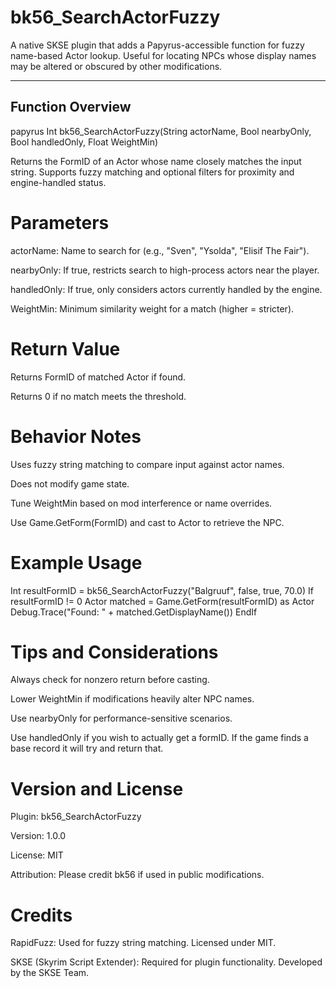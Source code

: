 # bk56_SearchActorFuzzy

A native SKSE plugin that adds a Papyrus-accessible function for fuzzy name-based Actor lookup. Useful for locating NPCs whose display names may be altered or obscured by other modifications.

---

## Function Overview

papyrus
Int bk56_SearchActorFuzzy(String actorName, Bool nearbyOnly, Bool handledOnly, Float WeightMin)

Returns the FormID of an Actor whose name closely matches the input string. Supports fuzzy matching and optional filters for proximity and engine-handled status.

# Parameters

actorName: Name to search for (e.g., "Sven", "Ysolda", "Elisif The Fair").

nearbyOnly: If true, restricts search to high-process actors near the player.

handledOnly: If true, only considers actors currently handled by the engine.

WeightMin: Minimum similarity weight for a match (higher = stricter).

# Return Value

Returns FormID of matched Actor if found.

Returns 0 if no match meets the threshold.

# Behavior Notes

Uses fuzzy string matching to compare input against actor names.

Does not modify game state.

Tune WeightMin based on mod interference or name overrides.

Use Game.GetForm(FormID) and cast to Actor to retrieve the NPC.

# Example Usage

Int resultFormID = bk56_SearchActorFuzzy("Balgruuf", false, true, 70.0)
If resultFormID != 0
    Actor matched = Game.GetForm(resultFormID) as Actor
    Debug.Trace("Found: " + matched.GetDisplayName())
EndIf

# Tips and Considerations

Always check for nonzero return before casting.

Lower WeightMin if modifications heavily alter NPC names.

Use nearbyOnly for performance-sensitive scenarios.

Use handledOnly if you wish to actually get a formID. If the game finds a base record it will try and return that.

# Version and License

Plugin: bk56_SearchActorFuzzy

Version: 1.0.0

License: MIT

Attribution: Please credit bk56 if used in public modifications.

# Credits

RapidFuzz: Used for fuzzy string matching. Licensed under MIT.

SKSE (Skyrim Script Extender): Required for plugin functionality. Developed by the SKSE Team.